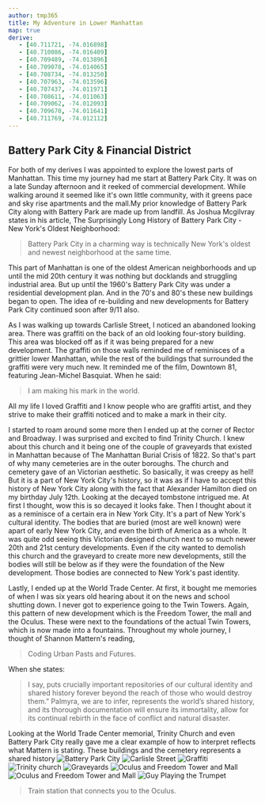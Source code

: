 ```yaml
---
author: tmp365
title: My Adventure in Lower Manhattan
map: true
derive:
   - [40.711721, -74.016898]
   - [40.710086, -74.016409]
   - [40.709489, -74.013896]
   - [40.709078, -74.014065]
   - [40.708734, -74.013250]
   - [40.707963, -74.013596]
   - [40.707437, -74.011971]
   - [40.708611, -74.011063]
   - [40.709062, -74.012093]
   - [40.709670, -74.011641]
   - [40.711769, -74.012112]
---
```


## Battery Park City & Financial District

For both of my derives I was appointed to explore the lowest parts of
Manhattan. This time my journey had me start at Battery Park City. It was on a late
Sunday afternoon and it reeked of commercial development. While walking around it seemed
like it's own little community, with it greens pace and sky rise apartments and the mall.My
prior knowledge of Battery Park City along
with Battery Park are made up from landfill. As Joshua Mcgilvray states in his
article, The Surprisingly Long History of Battery Park City - New York's Oldest
Neighborhood:

>Battery Park City in a charming way
is technically New York's oldest and newest neighborhood at the same time.

This part of Manhattan is one of the oldest American neighborhoods and up until
the mid 20th century it was nothing but docklands and struggling industrial
area. But up until the 1960's Battery Park City was under a residential
development plan. And in the 70's and 80's these new buildings began to open.
The idea of re-building and new developments for Battery Park City continued
soon after 9/11 also.


As I was walking up towards Carlisle Street, I noticed an abandoned looking area. There
was graffiti on the back of an old looking four-story building. This area was
blocked off as if it was being prepared for a new development.
The graffiti on those walls reminded me of reminisces of a grittier lower
Manhattan, while the rest of the buildings that surrounded the graffiti were very
much new. It reminded me of the film, Downtown 81, featuring Jean-Michel
Basquiat. When he said:
>I am making his mark in the world.

All my life I loved Graffiti and I know people who are graffiti artist, and
they strive to make their graffiti noticed and to make a mark in their city.

I started to roam around some more then I ended up at the corner of Rector and
Broadway. I was surprised and excited to find Trinity Church.
I knew about this church and it being one of the couple of graveyards that existed in
Manhattan because of The Manhattan Burial Crisis of 1822. So that's part of why many
cemeteries are in the outer boroughs. The church and cemetery gave of an
Victorian aesthetic. So basically, it was creepy as hell! But it is a part of New
York City's history, so it was as if I have to accept this history of New York
City along with the fact that Alexander Hamilton died on my birthday July 12th.
Looking at the decayed tombstone intrigued me. At first I thought, wow this is
so decayed it looks fake. Then I thought about it as a reminisce of a certain
era in New York City. It's a part of New York's cultural identity. The bodies that
are buried (most are well known) were apart of early New York City, and even
the birth of America as a whole. It was quite odd seeing this Victorian designed
church next to so much newer 20th and 21st century developments. Even if the
city wanted to demolish this church and the graveyard to create more new
developments, still the bodies will still be below as if they were the
foundation of the New development. Those bodies are connected to New York's past
identity.  

Lastly, I ended up at the World Trade Center. At first, it bought me memories of
when I was six years old hearing about it on the news and school shutting
down.
I never got to experience going to the Twin Towers. Again, this pattern of new
development which is the Freedom Tower, the mall and the Oculus. These were next
to the foundations of the actual Twin Towers, which is now made into a fountains.
Throughout my whole journey, I thought of Shannon Mattern's reading,
>Coding Urban Pasts and Futures.

When she states:
>I say, puts crucially important repositories of our cultural identity and shared
history forever beyond the reach of those who would destroy them.” Palmyra,
we are to infer, represents the world’s shared history, and its thorough
documentation will ensure its immortality, allow for its continual rebirth
in the face of conflict and natural disaster.

Looking at the World Trade Center memorial, Trinity Church and even Battery Park
City really gave me a clear example of how to interpret reflects what Mattern is stating. These buildings and the cemetery represents a shared history
![Battery Park City](https://i.imgur.com/hB33Tas.jpg)
![Carlisle Street](https://i.imgur.com/5aJLQ7F.jpg)
![Graffiti](https://i.imgur.com/e72BxDH.jpg)
![Trinity church](https://i.imgur.com/3rnJmld.jpg)
![Graveyards](https://i.imgur.com/elbIYgV.jpg)
![Oculus and Freedom Tower and Mall](https://i.imgur.com/6uzknC2.jpg)
![Oculus and Freedom Tower and Mall](https://i.imgur.com/sHpeKkn.jpg)
![Guy Playing the Trumpet](https://i.imgur.com/Jaiusv3.jpg)
>Train station that connects you to the Oculus.
